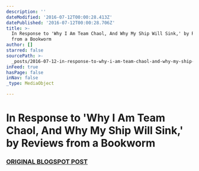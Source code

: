 ```yaml
---
description: ''
dateModified: '2016-07-12T00:00:28.413Z'
datePublished: '2016-07-12T00:00:28.706Z'
title: >-
  In Response to 'Why I Am Team Chaol, And Why My Ship Will Sink,' by Reviews
  from a Bookworm
author: []
starred: false
sourcePath: >-
  _posts/2016-07-12-in-response-to-why-i-am-team-chaol-and-why-my-ship-will-si.md
inFeed: true
hasPage: false
inNav: false
_type: MediaObject

---
```

# In Response to 'Why I Am Team Chaol, And Why My Ship Will Sink,' by Reviews from a Bookworm

### [ORIGINAL BLOGSPOT POST][0]

[0]: http://ashleydonn.blogspot.com/2016/01/in-response-to-why-i-am-team-chaol-and.html "ORIGINAL BLOGSPOT POST"